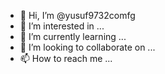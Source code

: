 - 👋 Hi, I’m @yusuf9732comfg
- 👀 I’m interested in ...
- 🌱 I’m currently learning ...
- 💞️ I’m looking to collaborate on ...
- 📫 How to reach me ...

<!---
yusuf9732comfg/yusuf9732comfg is a ✨ special ✨ repository because its `README.md` (this file) appears on your GitHub profile.
You can click the Preview link to take a look at your changes.
--->
